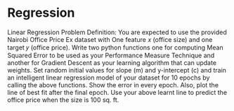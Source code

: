 # Regression
Linear Regression
Problem Definition:
You are expected to use the provided Nairobi Office Price Ex dataset with One feature 𝑥 (office size) and one target 𝑦 (office price).
Write two python functions one for computing Mean Squared Error to be used as your Performance Measure Technique and another for Gradient Descent as your learning algorithm that can update weights.
Set random initial values for slope (m) and y-intercept (c) and train an intelligent linear regression model of your dataset for 10 epochs by calling the above functions.
Show the error in every epoch.
Also, plot the line of best fit after the final epoch.
Use your above learnt line to predict the office price when the size is 100 sq. ft.
